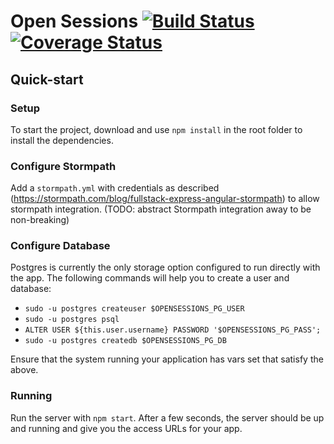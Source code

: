 # Open Sessions [![Build Status](https://travis-ci.org/openactive/open-sessions.svg?branch=master)](https://travis-ci.org/openactive/open-sessions) [![Coverage Status](https://coveralls.io/repos/github/openactive/open-sessions/badge.svg?branch=master)](https://coveralls.io/github/openactive/open-sessions?branch=master)

## Quick-start 

### Setup
To start the project, download and use `npm install` in the root folder to install the dependencies.
### Configure Stormpath
Add a `stormpath.yml` with credentials as described (https://stormpath.com/blog/fullstack-express-angular-stormpath) to allow stormpath integration. (TODO: abstract Stormpath integration away to be non-breaking)
### Configure Database
Postgres is currently the only storage option configured to run directly with the app. The following commands will help you to create a user and database:

- `sudo -u postgres createuser $OPENSESSIONS_PG_USER`
- `sudo -u postgres psql`
- `ALTER USER ${this.user.username} PASSWORD '$OPENSESSIONS_PG_PASS';`
- `sudo -u postgres createdb $OPENSESSIONS_PG_DB`

Ensure that the system running your application has vars set that satisfy the above.
### Running
Run the server with `npm start`. After a few seconds, the server should be up and running and give you the access URLs for your app.